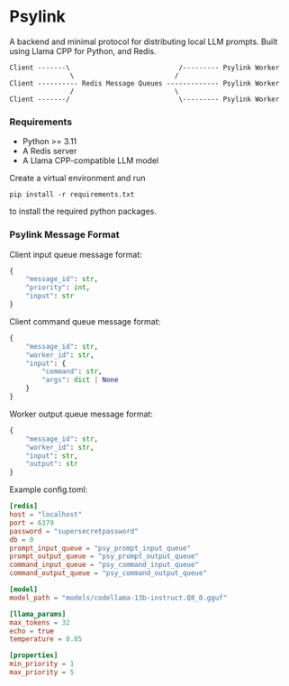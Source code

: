 # Psylink

A backend and minimal protocol for distributing local LLM prompts.
Built using Llama CPP for Python, and Redis.

```
Client -------\                           /--------- Psylink Worker
               \                         /
Client ---------- Redis Message Queues ------------- Psylink Worker
               /                         \
Client -------/                           \--------- Psylink Worker
```

### Requirements

- Python >= 3.11
- A Redis server
- A Llama CPP-compatible LLM model

Create a virtual environment and run 

`pip install -r requirements.txt`

to install the required python packages.

### Psylink Message Format

Client input queue message format:

```python
{
    "message_id": str,
    "priority": int,
    "input": str
}
```

Client command queue message format:

```python
{
    "message_id": str,
    "worker_id": str,
    "input": {
        "command": str,
        "args": dict | None
    }
}
```

Worker output queue message format:

```python
{
    "message_id": str,
    "worker_id": str,
    "input": str,
    "output": str
}
```

Example config.toml:

```toml
[redis]
host = "localhost"
port = 6379
password = "supersecretpassword"
db = 0
prompt_input_queue = "psy_prompt_input_queue"
prompt_output_queue = "psy_prompt_output_queue"
command_input_queue = "psy_command_input_queue"
command_output_queue = "psy_command_output_queue"

[model]
model_path = "models/codellama-13b-instruct.Q8_0.gguf"

[llama_params]
max_tokens = 32
echo = true
temperature = 0.85

[properties]
min_priority = 1
max_priority = 5
```